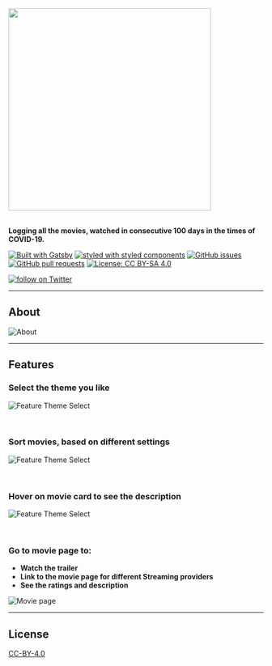 <a href="https://100days100films.com" target="_blank">
	<img src="https://res.cloudinary.com/ashwamegh/image/upload/v1608399317/100Days100Films/Screenshots/logo_yfarpd.png" height="auto" width="400px"
	/>
</a>

<br/>
<br/>

<strong>Logging all the movies, watched in consecutive 100 days in the times of COVID-19.</strong>

[![Built with Gatsby](https://img.shields.io/badge/-built%20with%20gatsby-blueviolet?logo=gatsby)](https://gatsbyjs.org/)
[![styled with styled components](https://img.shields.io/badge/styled%20with-styled%20components-%23ff69b4)](https://github.com/styled-components/styled-components)
[![GitHub issues](https://img.shields.io/github/issues/ashwamegh/100Days100Films.svg?&colorB=ff0000)](https://github.com/ashwamegh/100Days100Films/issues)
[![GitHub pull requests](https://img.shields.io/github/issues-pr/ashwamegh/100Days100Films.svg?colorB=1FBF14)](https://github.com/ashwamegh/100Days100Films/pulls)
[![License: CC BY-SA 4.0](https://img.shields.io/badge/License-CC%20BY--SA%204.0-lightgrey.svg)](https://creativecommons.org/licenses/by-sa/4.0/)

<p>
  <a href="https://twitter.com/intent/follow?screen_name=ashwameghsocial">
    <img src="https://img.shields.io/twitter/follow/ashwameghsocial.svg?style=social"
      alt="follow on Twitter"></a>
</p>

---

## About

![About](https://res.cloudinary.com/ashwamegh/image/upload/v1608399319/100Days100Films/Screenshots/screenshot_arosdd.jpg)

---

## Features

### Select the theme you like

![Feature Theme Select](https://res.cloudinary.com/ashwamegh/image/upload/v1608399318/100Days100Films/Screenshots/feature-theme_aeentl.jpg)

<br/>

### Sort movies, based on different settings

![Feature Theme Select](https://res.cloudinary.com/ashwamegh/image/upload/v1608399318/100Days100Films/Screenshots/feature-sorting_blruyj.jpg)

<br/>

### Hover on movie card to see the description

![Feature Theme Select](https://res.cloudinary.com/ashwamegh/image/upload/v1608399318/100Days100Films/Screenshots/feature-description_drxuat.jpg)

<br/>

### Go to movie page to:
- __Watch the trailer__
- __Link to the movie page for different Streaming providers__
- __See the ratings and description__

![Movie page](https://res.cloudinary.com/ashwamegh/image/upload/v1608399318/100Days100Films/Screenshots/feature-movie-info_do7ji4.jpg)

---

## License
[CC-BY-4.0](/LICENSE)